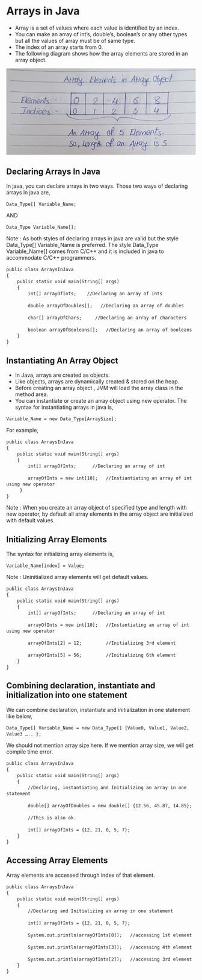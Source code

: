 # Arrays in Java

- Array is a set of values where each value is identified by an index. 
- You can make an array of int’s, double’s, boolean’s or any other types but all the values of array must be of same type. 
- The index of an array starts from 0. 
- The following diagram shows how the array elements are stored in an array object.

![alt text](image.png)

## Declaring Arrays In Java

In java, you can declare arrays in two ways. Those two ways of declaring arrays in java are,
```
Data_Type[] Variable_Name;
```
AND
```
Data_Type Variable_Name[];
```
Note : As both styles of declaring arrays in java are valid but the style Data_Type[] Variable_Name is preferred. The style Data_Type Variable_Name[] comes from C/C++ and it is included in java to accommodate C/C++ programmers.

```
public class ArraysInJava
{
    public static void main(String[] args)
    {
        int[] arrayOfInts;    //Declaring an array of ints
 
        double arrayOfDoubles[];   //Declaring an array of doubles
 
        char[] arrayOfChars;     //Declaring an array of characters
 
        boolean arrayOfBooleans[];   //Declaring an array of booleans
    }
}
```

## Instantiating An Array Object

- In Java, arrays are created as objects. 
- Like objects, arrays are dynamically created & stored on the heap.
- Before creating an array object , JVM will load the array class in the method area.
- You can instantiate or create an array object using new operator. The syntax for instantiating arrays in java is,
```
Variable_Name = new Data_Type[ArraySize];
```

For example,
```
public class ArraysInJava
{
    public static void main(String[] args)
    {
        int[] arrayOfInts;      //Declaring an array of int
 
        arrayOfInts = new int[10];   //Instiantiating an array of int using new operator
     }
}
```
Note : When you create an array object of specified type and length with new operator, by default all array elements in the array object are initialized with default values.

## Initializing Array Elements

The syntax for initializing array elements is,
```
Variable_Name[index] = Value;
```

Note : Uninitialized array elements will get default values.
```
public class ArraysInJava
{
    public static void main(String[] args)
    {
        int[] arrayOfInts;      //Declaring an array of int
 
        arrayOfInts = new int[10];   //Instantiating an array of int using new operator
 
        arrayOfInts[2] = 12;         //Initializing 3rd element
 
        arrayOfInts[5] = 56;         //Initializing 6th element
    }
}
```

## Combining declaration, instantiate and initialization into one statement 

We can combine declaration, instantiate and initialization in one statement like below,
```
Data_Type[] Variable_Name = new Data_Type[] {Value0, Value1, Value2, Value3 ….. };
```

We should not mention array size here. If we mention array size, we will get compile time error.
```
public class ArraysInJava
{
    public static void main(String[] args)
    {
        //Declaring, instantiating and Initializing an array in one statement
 
        double[] arrayOfDoubles = new double[] {12.56, 45.87, 14.85};
 
        //This is also ok. 
 
        int[] arrayOfInts = {12, 21, 0, 5, 7};
    }
}
```

## Accessing Array Elements

Array elements are accessed through index of that element.
```
public class ArraysInJava
{
    public static void main(String[] args)
    {
        //Declaring and Initializing an array in one statement
 
        int[] arrayOfInts = {12, 21, 0, 5, 7};  
 
        System.out.println(arrayOfInts[0]);   //accessing 1st element
 
        System.out.println(arrayOfInts[3]);   //accessing 4th element
 
        System.out.println(arrayOfInts[2]);   //accessing 3rd element
    }
}
```